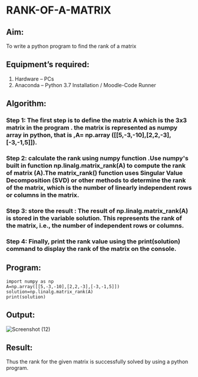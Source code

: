 # RANK-OF-A-MATRIX
## Aim:
To write a python program to find the rank of a matrix
## Equipment’s required:
1. 	Hardware – PCs
2. 	Anaconda – Python 3.7 Installation / Moodle-Code Runner
## Algorithm:
### Step 1: The first step is to define the matrix A which is the 3x3 matrix in the program . the matrix is represented as numpy array in python, that is ,A= np.array ([[5,-3,-10],[2,2,-3],[-3,-1,5]]).
### Step 2: calculate the rank using numpy function .Use numpy's built in function np.linalg.matrix_rank(A) to compute the rank of matrix (A).The matrix_rank() function uses Singular Value Decomposition (SVD) or other methods to determine the rank of the matrix, which is the number of linearly independent rows or columns in the matrix.
### Step 3:  store the result : The result of np.linalg.matrix_rank(A) is stored in the variable solution. This represents the rank of the matrix, i.e., the number of independent rows or columns.
### Step 4: Finally, print the rank value using the print(solution) command to display the rank of the matrix on the console.
## Program:
```
import numpy as np
A=np.array([[5,-3,-10],[2,2,-3],[-3,-1,5]])
solution=np.linalg.matrix_rank(A)
print(solution)
```
## Output:
![Screenshot (12)](https://github.com/user-attachments/assets/10868c22-37d5-4a9a-8c0f-0986e65eff32)

## Result:
Thus the rank for the given matrix is successfully solved by  using a python program.

